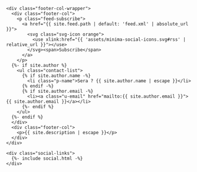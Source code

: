 <footer class="site-footer h-card">
  <data class="u-url" href="{{ "/" | relative_url }}"></data>

  <div class="wrapper">

    <div class="footer-col-wrapper">
      <div class="footer-col">
        <p class="feed-subscribe">
          <a href="{{ site.feed.path | default: 'feed.xml' | absolute_url }}">
            <svg class="svg-icon orange">
              <use xlink:href="{{ 'assets/minima-social-icons.svg#rss' | relative_url }}"></use>
            </svg><span>Subscribe</span>
          </a>
        </p>
      {%- if site.author %}
        <ul class="contact-list">
          {% if site.author.name -%}
            <li class="p-name">Sera ? {{ site.author.name | escape }}</li>
          {% endif -%}
          {% if site.author.email -%}
            <li><a class="u-email" href="mailto:{{ site.author.email }}">{{ site.author.email }}</a></li>
          {%- endif %}
        </ul>
      {%- endif %}
      </div>
      <div class="footer-col">
        <p>{{ site.description | escape }}</p>
      </div>
    </div>

    <div class="social-links">
      {%- include social.html -%}
    </div>

  </div>

</footer>